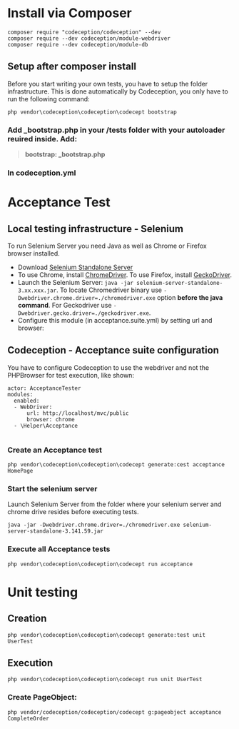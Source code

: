 # Install via Composer
```
composer require "codeception/codeception" --dev
composer require --dev codeception/module-webdriver
composer require --dev codeception/module-db
```
## Setup after composer install
Before you start writing your own tests, you have to setup the folder infrastructure. This is done automatically by Codeception, you only have to run the following command:
```
php vendor\codeception\codeception\codecept bootstrap
```

### Add _bootstrap.php in your /tests folder with your autoloader reuired inside. Add:
> **bootstrap: _bootstrap.php**
### In codeception.yml

# Acceptance Test
## Local testing infrastructure - Selenium
To run Selenium Server you need Java as well as Chrome or Firefox browser installed.

* Download [Selenium Standalone Server](http://docs.seleniumhq.org/download/)
* To use Chrome, install [ChromeDriver](https://sites.google.com/a/chromium.org/chromedriver/getting-started). To use Firefox, install [GeckoDriver](https://github.com/mozilla/geckodriver).
* Launch the Selenium Server: ```java -jar selenium-server-standalone-3.xx.xxx.jar```. To locate Chromedriver binary use ```-Dwebdriver.chrome.driver=./chromedriver.exe``` option **before the java command**. For Geckodriver use ```-Dwebdriver.gecko.driver=./geckodriver.exe```.
* Configure this module (in acceptance.suite.yml) by setting url and browser:

## Codeception - Acceptance suite configuration
You have to configure Codeception to use the webdriver and not the PHPBrowser for test execution, like shown:
```
actor: AcceptanceTester
modules:
  enabled:
  - WebDriver:
      url: http://localhost/mvc/public
      browser: chrome
  - \Helper\Acceptance
    
```

### Create an Acceptance test
```
php vendor\codeception\codeception\codecept generate:cest acceptance HomePage
```

### Start the selenium server
Launch Selenium Server from the folder where your selenium server and chrome drive resides before executing tests.
```
java -jar -Dwebdriver.chrome.driver=./chromedriver.exe selenium-server-standalone-3.141.59.jar
```

### Execute all Acceptance tests
```
php vendor\codeception\codeception\codecept run acceptance
```

# Unit testing 
## Creation
```
php vendor\codeception\codeception\codecept generate:test unit UserTest
```

## Execution
```
php vendor\codeception\codeception\codecept run unit UserTest
```

### Create PageObject:
```
php vendor/codeception/codeception/codecept g:pageobject acceptance CompleteOrder
```